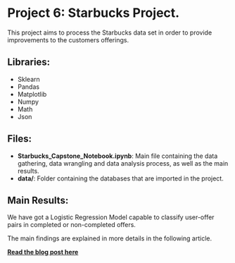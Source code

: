 # Project 6: Starbucks Project.
This project aims to process the Starbucks data set in order to provide improvements to the customers offerings.

## Libraries:
- Sklearn
- Pandas
- Matplotlib
- Numpy
- Math
- Json

## Files:
- **Starbucks_Capstone_Notebook.ipynb**: Main file containing the data gathering, data wrangling and data analysis process, as well as the main results.
- **data/**: Folder containing the databases that are imported in the project.

## Main Results:
We have got a Logistic Regression Model capable to classify user-offer pairs in completed or non-completed offers.

The main findings are explained in more details in the following article.

[**Read the blog post here**](https://medium.com/@diegorzo/assessing-starbucks-data-1a2d506f2d74)
